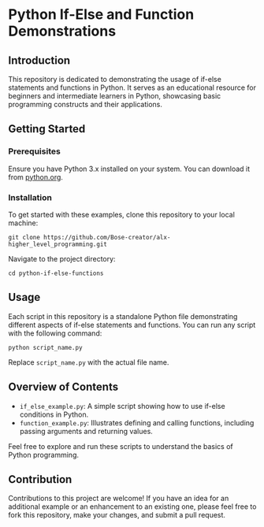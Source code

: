 
# Python If-Else and Function Demonstrations

## Introduction

This repository is dedicated to demonstrating the usage of if-else statements and functions in Python. It serves as an educational resource for beginners and intermediate learners in Python, showcasing basic programming constructs and their applications.

## Getting Started

### Prerequisites

Ensure you have Python 3.x installed on your system. You can download it from [python.org](https://www.python.org/downloads/).

### Installation

To get started with these examples, clone this repository to your local machine:

```
git clone https://github.com/Bose-creator/alx-higher_level_programming.git
```

Navigate to the project directory:

```
cd python-if-else-functions
```

## Usage

Each script in this repository is a standalone Python file demonstrating different aspects of if-else statements and functions. You can run any script with the following command:

```
python script_name.py
```

Replace `script_name.py` with the actual file name.

## Overview of Contents

- `if_else_example.py`: A simple script showing how to use if-else conditions in Python.
- `function_example.py`: Illustrates defining and calling functions, including passing arguments and returning values.

Feel free to explore and run these scripts to understand the basics of Python programming.

## Contribution

Contributions to this project are welcome! If you have an idea for an additional example or an enhancement to an existing one, please feel free to fork this repository, make your changes, and submit a pull request.




